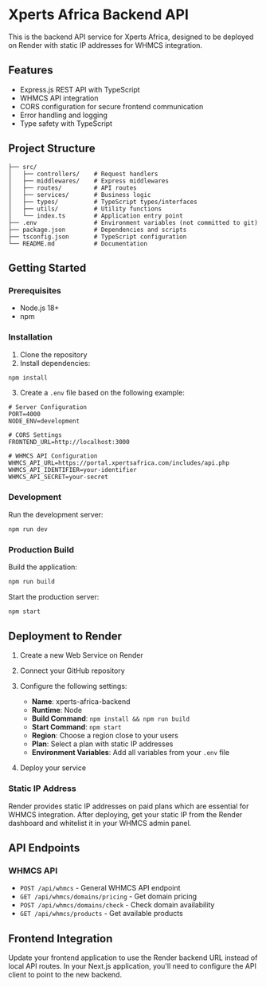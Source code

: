 # Xperts Africa Backend API

This is the backend API service for Xperts Africa, designed to be deployed on Render with static IP addresses for WHMCS integration.

## Features

- Express.js REST API with TypeScript
- WHMCS API integration
- CORS configuration for secure frontend communication
- Error handling and logging
- Type safety with TypeScript

## Project Structure

```
├── src/
│   ├── controllers/    # Request handlers
│   ├── middlewares/    # Express middlewares
│   ├── routes/         # API routes
│   ├── services/       # Business logic
│   ├── types/          # TypeScript types/interfaces
│   ├── utils/          # Utility functions
│   └── index.ts        # Application entry point
├── .env                # Environment variables (not committed to git)
├── package.json        # Dependencies and scripts
├── tsconfig.json       # TypeScript configuration
└── README.md           # Documentation
```

## Getting Started

### Prerequisites

- Node.js 18+
- npm

### Installation

1. Clone the repository
2. Install dependencies:

```bash
npm install
```

3. Create a `.env` file based on the following example:

```env
# Server Configuration
PORT=4000
NODE_ENV=development

# CORS Settings
FRONTEND_URL=http://localhost:3000

# WHMCS API Configuration
WHMCS_API_URL=https://portal.xpertsafrica.com/includes/api.php
WHMCS_API_IDENTIFIER=your-identifier
WHMCS_API_SECRET=your-secret
```

### Development

Run the development server:

```bash
npm run dev
```

### Production Build

Build the application:

```bash
npm run build
```

Start the production server:

```bash
npm start
```

## Deployment to Render

1. Create a new Web Service on Render
2. Connect your GitHub repository
3. Configure the following settings:
   - **Name**: xperts-africa-backend
   - **Runtime**: Node
   - **Build Command**: `npm install && npm run build`
   - **Start Command**: `npm start`
   - **Region**: Choose a region close to your users
   - **Plan**: Select a plan with static IP addresses
   - **Environment Variables**: Add all variables from your `.env` file

4. Deploy your service

### Static IP Address

Render provides static IP addresses on paid plans which are essential for WHMCS integration. After deploying, get your static IP from the Render dashboard and whitelist it in your WHMCS admin panel.

## API Endpoints

### WHMCS API

- `POST /api/whmcs` - General WHMCS API endpoint
- `GET /api/whmcs/domains/pricing` - Get domain pricing
- `POST /api/whmcs/domains/check` - Check domain availability
- `GET /api/whmcs/products` - Get available products

## Frontend Integration

Update your frontend application to use the Render backend URL instead of local API routes. In your Next.js application, you'll need to configure the API client to point to the new backend.
